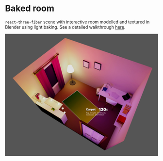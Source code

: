 # Baked room

`react-three-fiber` scene with interactive room modelled and textured in Blender using light baking. See a detailed walkthrough [here](writeup/README.md).

![Screenshot](writeup/screenshot.png)